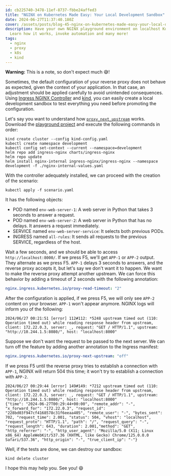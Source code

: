 ```yaml
---
id: cb225740-3478-11ef-8737-fbbe24affed3
title: "NGINX on Kubernetes Made Easy: Your Local Development Sandbox"
date: 2024-06-27T11:37:40.180Z
cover: /assets/posts/blog-45-nginx-on-kubernetes-made-easy-your-local-development-sandbox.png
description: Have your own NGINX playground environment on localhost Kubernetes!
  Learn how it works, invoke automation and many more!
tags:
  - nginx
  - proxy
  - k8s
  - kind
---
```

**Warning:** This is a note, so don't expect much 😅!

Sometimes, the default configuration of your reverse proxy does not behave as expected, given the context of your application. In that case, an adjustment should be applied carefully to avoid unintended consequences. Using [Ingress NGINX Controller](https://github.com/kubernetes/ingress-nginx?tab=readme-ov-file) and [kind](https://github.com/kubernetes-sigs/kind), you can easily create a local development sandbox to test everything you need before promoting the configuration.

Let's say you want to understand how [`proxy_next_upstream`](https://nginx.org/en/docs/http/ngx_http_proxy_module.html#proxy_next_upstream) works. Download the [playground project](https://github.com/willianantunes/tutorials/tree/master/2024/06/nginx_next_upstream) and execute the following commands in order:

```shell
kind create cluster --config kind-config.yaml
kubectl create namespace development
kubectl config set-context --current --namespace=development
helm repo add ingress-nginx charts/ingress-nginx
helm repo update
helm install nginx-internal ingress-nginx/ingress-nginx --namespace development -f ./nginx-internal-values.yaml
```

With the controller adequately installed, we can proceed with the creation of the scenario:

```shell
kubectl apply -f scenario.yaml
```

It has the following objects:

* POD named `env-web-server-1`: A web server in Python that takes 3 seconds to answer a request.
* POD named `env-web-server-2`: A web server in Python that has no delays. It answers a request immediately.
* SERVICE named `env-web-server-service`: It selects both previous PODs.
* INGRESS named `all-rules`: It sends all requests to the previous SERVICE, regardless of the host.

Wait a few seconds, and we should be able to access `http://localhost:8000/`. If we press F5, we'll get `APP-1` or `APP-2` output. They alternate as we press F5. `APP-1` delays 3 seconds to answers, and the reverse proxy accepts it, but let's say we don't want it to happen. We want to make the reverse proxy attempt another upstream. We can force this behavior by adding a timeout of 2 seconds with the following annotation:

```yaml
nginx.ingress.kubernetes.io/proxy-read-timeout: "2"
```

After the configuration is applied, if we press F5, we will only see `APP-2` content on your browser. `APP-1` won't appear anymore. NGINX logs will inform you of the following:

```
2024/06/27 00:21:51 [error] 112#112: *5248 upstream timed out (110: Operation timed out) while reading response header from upstream, client: 172.22.0.3, server: _, request: "GET / HTTP/1.1", upstream: "http://10.244.1.5:8080/", host: "localhost:8000"
```

Suppose we don't want the request to be passed to the next server. We can turn off the feature by adding another annotation to the Ingress manifest:

```yaml
nginx.ingress.kubernetes.io/proxy-next-upstream: "off"
```

If we press F5 until the reverse proxy tries to establish a connection with `APP-1`, NGINX will return 504 this time; it won't try to establish a connection with `APP-2`.

```
2024/06/27 00:29:44 [error] 149#149: *7212 upstream timed out (110: Operation timed out) while reading response header from upstream, client: 172.22.0.3, server: _, request: "GET / HTTP/1.1", upstream: "http://10.244.1.5:8080/", host: "localhost:8000"
{"time": "2024-06-27T00:29:44+00:00", "remote_addr": "-", "x_forward_for": "172.22.0.3", "request_id": "228bd03f947cf4168578c31f6eeaa405", "remote_user": "-", "bytes_sent": 702, "request_time": 2.001, "status": 504, "vhost": "localhost", "request_proto": "HTTP/1.1", "path": "/", "request_query": "-", "request_length": 643, "duration": 2.001,"method": "GET", "http_referrer": "-", "http_user_agent": "Mozilla/5.0 (X11; Linux x86_64) AppleWebKit/537.36 (KHTML, like Gecko) Chrome/125.0.0.0 Safari/537.36", "http_origin": "-", "true_client_ip": "-"}
```

Well, if the tests are done, we can destroy our sandbox:

```shell
kind delete cluster
```

I hope this may help you. See you! 😄